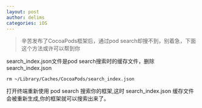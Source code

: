 ```yaml
---
layout: post
author: delims
categories: iOS
---
```


>辛苦发布了CocoaPods框架后，通过pod search却搜不到，别着急，下面这个方法或许可以帮到你

search_index.json文件是pod search搜索时的缓存文件，删除 search_index.json

`rm ~/Library/Caches/CocoaPods/search_index.json`

打开终端重新使用 pod search 搜索你的框架,这时 search_index.json 缓存文件会被重新生成,你的框架就可以搜索出来了。



